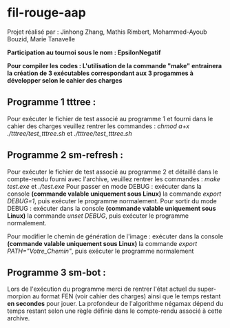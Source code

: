 # fil-rouge-aap
Projet réalisé par : Jinhong Zhang, Mathis Rimbert, Mohammed-Ayoub Bouzid, Marie Tanavelle

**Participation au tournoi sous le nom : EpsilonNegatif**

**Pour compiler les codes :  L'utilisation de la commande "make" entrainera la création de 3 exécutables correspondant aux 3 progammes à développer selon le cahier des charges**

## Programme 1 tttree :
Pour exécuter le fichier de test associé au programme 1 et fourni dans le cahier des charges veuillez rentrer les commandes :  *chmod a+x ./tttree/test_tttree.sh* et *./tttree/test_tttree.sh*

## Programme 2 sm-refresh :
Pour exécuter le fichier de test associé au programme 2 et détaillé dans le compte-rendu fourni avec l'archive, veuillez rentrer les commandes : *make test.exe* et *./test.exe*
Pour passer en mode DEBUG : exécuter dans la console **(commande valable uniquement sous Linux)** la commande *export DEBUG=1*, puis exécuter le programme normalement.
Pour sortir du mode DEBUG : exécuter dans la console **(commande valable uniquement sous Linux)** la commande *unset DEBUG*, puis exécuter le programme normalement.

Pour modifier le chemin de génération de l'image : exécuter dans la console **(commande valable uniquement sous Linux)** la commande *export PATH="Votre_Chemin"*, puis exécuter le programme normalement

## Programme 3 sm-bot :
Lors de l'exécution du programme merci de rentrer l'état actuel du super-morpion au format FEN (voir cahier des charges) ainsi que le temps restant **en secondes** pour jouer. La profondeur de l'algorithme négamax dépend du temps restant selon une règle définie dans le compte-rendu associé à cette archive.


